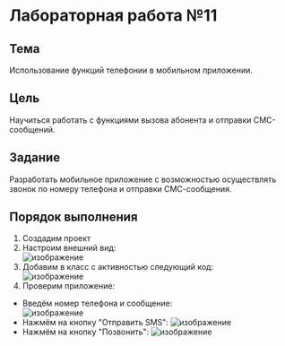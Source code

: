 # Лабораторная работа №11
## Тема 
Использование функций телефонии в мобильном приложении.
## Цель 
Научиться работать с функциями вызова абонента и отправки СМС-сообщений.
## Задание 
Разработать мобильное приложение с возможностью осуществлять звонок по номеру телефона и отправки СМС-сообщения. 
## Порядок выполнения
1. Создадим проект
2. Настроим внешний вид:  
![изображение](https://user-images.githubusercontent.com/79984303/145352907-a435b891-5aa1-4600-8eaa-fdbd42dc76b4.png)  
3. Добавим в класс с активностью следующий код:  
![изображение](https://user-images.githubusercontent.com/79984303/145353063-76b017ca-c72f-4f2b-8ba5-d4633a710fba.png)  
4. Проверим приложение:
- Введём номер телефона и сообщение:  
![изображение](https://user-images.githubusercontent.com/79984303/145353300-b76efcb6-7636-47ab-bbbf-cf54102c4d88.png)  
- Нажмём на кнопку "Отправить SMS":
![изображение](https://user-images.githubusercontent.com/79984303/145353314-260b8d81-337c-40f8-bb74-af35e412ceb3.png)  
- Нажмём на кнопку "Позвонить":
![изображение](https://user-images.githubusercontent.com/79984303/145353342-5f10195c-cdde-484c-976a-a23a2785b833.png)  

